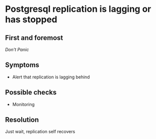 # Postgresql replication is lagging or has stopped

## First and foremost

*Don't Panic*

## Symptoms

* Alert that replication is lagging behind

## Possible checks

* Monitoring

## Resolution

Just wait, replication self recovers
